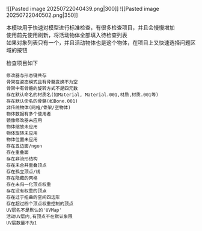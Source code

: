 ![[Pasted image 20250722040439.png|300]] ![[Pasted image 20250722040502.png|350]]  

本模块用于快速对模型进行标准检查，有很多检查项目，并且会慢慢增加  
使用前先使用刷新，将活动物体全部填入待检查列表  
如果对象列表只有一个，并且活动物体也是这个物体，在项目上又快速选择问题区域的按钮  

检查项目如下
```
修改器与形态键共存  
骨架在姿态模式且有骨骼变换不为空  
骨架中有骨骼的旋转方式不是四元数  
存在默认命名的材质名(如Material, Material.001,材质,材质.001等)  
存在默认命名的骨骼(如Bone.001)  
非传统物体(网格/骨架/空物体)  
物体数据有多个使用者  
镜像修改器未应用  
物体缩放未应用  
物体旋转未应用  
物体位置未应用  
存在五边面/ngon  
存在重叠面  
存在非流形结构  
存在未合并重叠顶点  
存在孤立顶点/线  
存在隐藏的网格  
存在未归一化顶点权重  
存在没有权重的顶点  
存在过于扭曲的空间四边形  
存在超过四个顶点权重控制的顶点  
UV层名不是默认的'UVMap'  
活动UV层内,有顶点不在默认象限  
UV层数量不为1  
```
